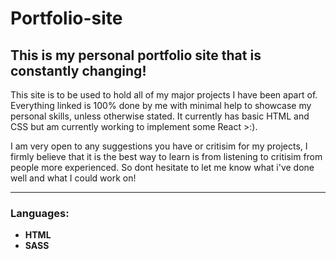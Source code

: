 # Portfolio-site

## This is my personal portfolio site that is constantly changing!

This site is to be used to hold all of my major projects I have been apart of. Everything linked is 100% done by me with minimal help to showcase my personal skills, unless otherwise stated. It currently has basic HTML and CSS but am currently working to implement some React >:).

I am very open to any suggestions you have or critisim for my projects, I firmly believe that it is the best way to learn is from listening to critisim from people more experienced. So dont hesitate to let me know what i've done well and what I could work on!

-----
### Languages:
- **HTML**
- **SASS**



